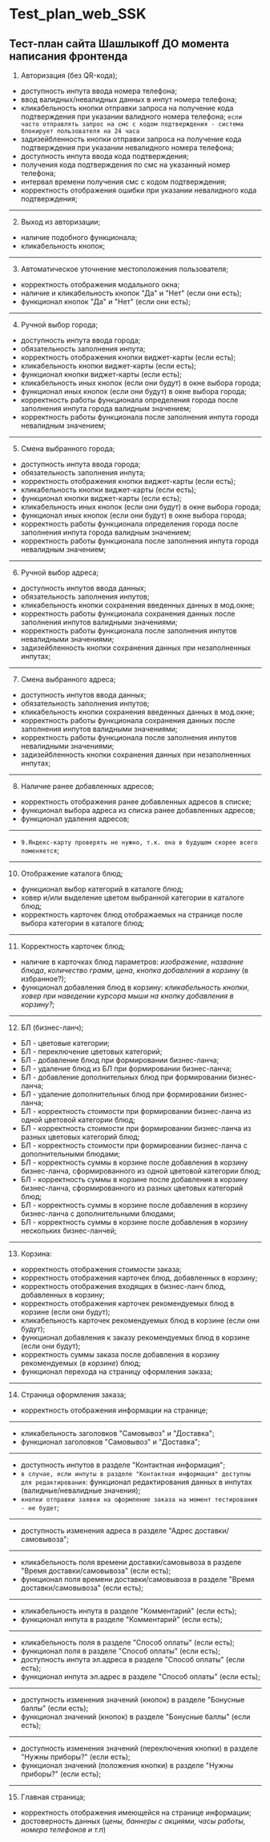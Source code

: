 # Test_plan_web_SSK
## Тест-план сайта Шашлыкоff ДО момента написания фронтенда

1. Авторизация (без QR-кода);
- доступность инпута ввода номера телефона;
- ввод валидных/невалидных данных в инпут номера телефона;
- кликабельность кнопки отправки запроса на получение кода подтверждения при указании валидного номера телефона; `если часто отправлять запрос на смс с кодом подтверждения - система блокирует пользователя на 24 часа`
- задизейбленность кнопки отправки запроса на получение кода подтверждения при указании невалидного номера телефона;
- доступность инпута ввода кода подтверждения;
- получения кода подтверждения по смс на указанный номер телефона;
- интервал времени получения смс с кодом подтверждения;
- корректность отображения ошибки при указании невалидного кода подтверждения;
---
2. Выход из авторизации;
- наличие подобного функционала;
- кликабельность кнопок;
---
3. Автоматическое уточнение местоположения пользователя;
- корректность отображения модального окна;
- наличие и кликабельность кнопок "Да" и "Нет" (если они есть);
- функционал кнопок "Да" и "Нет" (если они есть);
---
4. Ручной выбор города;
- доступность инпута ввода города;
- обязательность заполнения инпута;
- корректность отображения кнопки виджет-карты (если есть);
- кликабельность кнопки виджет-карты (если есть);
- функционал кнопки виджет-карты (если есть);
- кликабельность иных кнопок (если они будут) в окне выбора города;
- функционал иных кнопок (если они будут) в окне выбора города;
- корректность работы функционала определения города после заполнения инпута города валидным значением;
- корректность работы функционала после заполнения инпута города невалидным значением;
---
5. Смена выбранного города;
- доступность инпута ввода города;
- обязательность заполнения инпута;
- корректность отображения кнопки виджет-карты (если есть);
- кликабельность кнопки виджет-карты (если есть);
- функционал кнопки виджет-карты (если есть);
- кликабельность иных кнопок (если они будут) в окне выбора города;
- функционал иных кнопок (если они будут) в окне выбора города;
- корректность работы функционала определения города после заполнения инпута города валидным значением;
- корректность работы функционала после заполнения инпута города невалидным значением;
---
6. Ручной выбор адреса;
- доступность инпутов ввода данных;
- обязательность заполнения инпутов;
- кликабельность кнопки сохранения введенных данных в мод.окне;
- корректность работы функционала сохранения данных после заполнения инпутов валидными значениями;
- корректность работы функционала после заполнения инпутов невалидными значениями;
- задизейбленность кнопки сохранения данных при незаполненных инпутах;
---
7. Смена выбранного адреса;
- доступность инпутов ввода данных;
- обязательность заполнения инпутов;
- кликабельность кнопки сохранения введенных данных в мод.окне;
- корректность работы функционала сохранения данных после заполнения инпутов валидными значениями;
- корректность работы функционала после заполнения инпутов невалидными значениями;
- задизейбленность кнопки сохранения данных при незаполненных инпутах;
---
8. Наличие ранее добавленных адресов;
- корректность отображения ранее добавленных адресов в списке;
- функционал выбора адреса из списка ранее добавленных адресов;
- функционал удаления адресов;
---
- `9.Яндекс-карту проверять не нужно, т.к. она в будущем скорее всего поменяется`;
---
10. Отображение каталога блюд;
- функционал выбор категорий в каталоге блюд;
- ховер и/или выделение цветом выбранной категории в каталоге блюд;
- корректность карточек блюд отображаемых на странице после выбора категории в каталоге блюд;
---
11. Корректность карточек блюд;
- наличие в карточках блюд параметров: *изображение*, *название блюда*, *количество грамм*, *цена*, *кнопка добавления в корзину* (в избранное?);
- функционал добавления блюд в корзину: *кликабельность кнопки*, *ховер при наведении курсора мыши на кнопку добавления в корзину?*;
---
12. БЛ (бизнес-ланч);
- БЛ - цветовые категории;
- БЛ - переключение цветовых категорий;
- БЛ - добавление блюд при формировании бизнес-ланча;
- БЛ - удаление блюд из БЛ при формировании бизнес-ланча;
- БЛ - добавление дополнительных блюд при формировании бизнес-ланча;
- БЛ - удаление дополнительных блюд при формировании бизнес-ланча;
- БЛ - корректность стоимости при формировании бизнес-ланча из одной цветовой категории блюд;
- БЛ - корректность стоимости при формировании бизнес-ланча из разных цветовых категорий блюд;
- БЛ - корректность стоимости при формировании бизнес-ланча с дополнительными блюдами;
- БЛ - корректность суммы в корзине после добавления в корзину бизнес-ланча, сформированного из одной цветовой категории блюд;
- БЛ - корректность суммы в корзине после добавления в корзину бизнес-ланча, сформированного из разных цветовых категорий блюд;
- БЛ - корректность суммы в корзине после добавления в корзину бизнес-ланча с дополнительными блюдами;
- БЛ - корректность суммы в корзине после добавления в корзину нескольких бизнес-ланчей;
---
13. Корзина:
- корректность отображения стоимости заказа;
- корректность отображения карточек блюд, добавленных в корзину;
- корректность отображения входящих в бизнес-ланч блюд, добавленных в корзину;
- корректность отображения карточек рекомендуемых блюд в корзине (если они будут);
- кликабельность карточек рекомендуемых блюд в корзине (если они будут);
- функционал добавления к заказу рекомендуемых блюд в корзине (если они будут);
- корректность суммы заказа после добавления в корзину рекомендуемых (*в корзине*) блюд;
- функционал перехода на страницу оформления заказа;
---
14. Страница оформления заказа;
- корректность отображения информации на странице;
---
- кликабельность заголовков "Самовывоз" и "Доставка";
- функционал заголовков "Самовывоз" и "Доставка";
---
- доступность инпутов в разделе "Контактная информация";
- `в случае, если инпуты в разделе "Контактная информация" доступны для редактирования`: функционал редактирования данных в инпутах (валидные/невалидные значения);
- `кнопки отправки заявки на оформление заказа на момент тестирования - не будет`;
---
- доступность изменения адреса в разделе "Адрес доставки/самовывоза";
---
- кликабельность поля времени доставки/самовывоза в разделе "Время доставки/самовывоза" (если есть);
- функционал поля времени доставки/самовывоза в разделе "Время доставки/самовывоза" (если есть);
---
- кликабельность инпута в разделе "Комментарий" (если есть);
- функционал инпута в разделе "Комментарий" (если есть);
---
- кликабельность поля в разделе "Способ оплаты" (если есть);
- функционал поля в разделе "Способ оплаты" (если есть);
- доступность инпута эл.адреса в разделе "Способ оплаты" (если есть);
- функционал инпута эл.адрес в разделе "Способ оплаты" (если есть);
---
- доступность изменения значений (кнопок) в разделе "Бонусные баллы" (если есть);
- функционал значений (кнопок) в разделе "Бонусные баллы" (если есть);
---
- доступность изменения значений (переключения кнопки) в разделе "Нужны приборы?" (если есть);
- функционал значений (положения кнопки) в разделе "Нужны приборы?" (если есть);
---
15. Главная страница;
- корректность отображения имеющейся на странице информации;
- достоверность данных (*цены, баннеры с акциями, часы работы, номера телефонов и т.п*)

